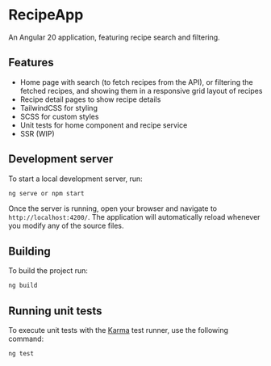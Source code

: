 # RecipeApp
An Angular 20 application, featuring recipe search and filtering.

## Features

- Home page with search (to fetch recipes from the API), or filtering the fetched recipes, and showing them in a responsive grid layout of recipes
- Recipe detail pages to show recipe details
- TailwindCSS for styling
- SCSS for custom styles
- Unit tests for home component and recipe service
- SSR (WIP)

## Development server

To start a local development server, run:

```bash
ng serve or npm start
```

Once the server is running, open your browser and navigate to `http://localhost:4200/`. The application will automatically reload whenever you modify any of the source files.

## Building

To build the project run:

```bash
ng build
```

## Running unit tests

To execute unit tests with the [Karma](https://karma-runner.github.io) test runner, use the following command:

```bash
ng test
```
